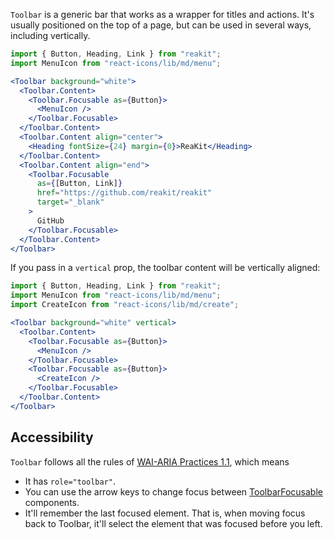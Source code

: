 `Toolbar` is a generic bar that works as a wrapper for titles and actions. It's usually positioned on the top of a page, but can be used in several ways, including vertically.

```jsx
import { Button, Heading, Link } from "reakit";
import MenuIcon from "react-icons/lib/md/menu";

<Toolbar background="white">
  <Toolbar.Content>
    <Toolbar.Focusable as={Button}>
      <MenuIcon />
    </Toolbar.Focusable>
  </Toolbar.Content>
  <Toolbar.Content align="center">
    <Heading fontSize={24} margin={0}>ReaKit</Heading>
  </Toolbar.Content>
  <Toolbar.Content align="end">
    <Toolbar.Focusable 
      as={[Button, Link]} 
      href="https://github.com/reakit/reakit"
      target="_blank"
    >
      GitHub
    </Toolbar.Focusable>
  </Toolbar.Content>
</Toolbar>
```

If you pass in a `vertical` prop, the toolbar content will be vertically aligned:

```jsx
import { Button, Heading, Link } from "reakit";
import MenuIcon from "react-icons/lib/md/menu";
import CreateIcon from "react-icons/lib/md/create";

<Toolbar background="white" vertical>
  <Toolbar.Content>
    <Toolbar.Focusable as={Button}>
      <MenuIcon />
    </Toolbar.Focusable>
    <Toolbar.Focusable as={Button}>
      <CreateIcon />
    </Toolbar.Focusable>
  </Toolbar.Content>
</Toolbar>
```

## Accessibility

`Toolbar` follows all the rules of [WAI-ARIA Practices 1.1](https://www.w3.org/TR/wai-aria-practices-1.1/#toolbar), which means

- It has `role="toolbar"`.
- You can use the arrow keys to change focus between [ToolbarFocusable](/components/toolbar/toolbarfocusable) components.
- It'll remember the last focused element. That is, when moving focus back to Toolbar, it'll select the element that was focused before you left.
